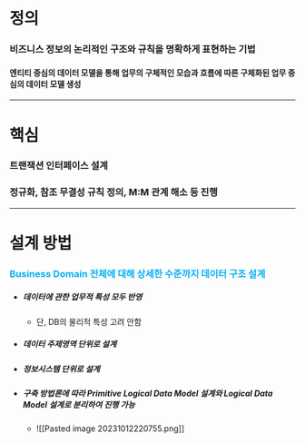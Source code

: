 # 정의
### 비즈니스 정보의 논리적인 구조와 규칙을 명확하게 표현하는 기법
#### 엔티티 중심의 데이터 모델을 통해 업무의 구체적인 모습과 흐름에 따른 구체화된 업무 중심의 데이터 모델 생성

---

# 핵심
### 트랜잭션 인터페이스 설계
### 정규화, 참조 무결성 규칙 정의, M:M 관계 해소 등 진행

---
# 설계 방법
### <font color="#00b0f0">Business Domain 전체에 대해 상세한 수준까지 데이터 구조 설계</font>
- ##### 데이터에 관한 업무적 특성 모두 반영
	- 단, DB의 물리적 특성 고려 안함
- ##### 데이터 주제영역 단위로 설계
- ##### 정보시스템 단위로 설계
- ##### 구축 방법론에 따라 Primitive Logical Data Model 설계와 Logical Data Model 설계로 분리하여 진행 가능
	- ![[Pasted image 20231012220755.png]]


